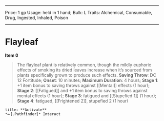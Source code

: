 
---
Price: 1 gp
Usage: held in 1 hand;
Bulk: L
Traits: Alchemical, Consumable, Drug, Ingested, Inhaled, Poison

---

# Flayleaf

**Item 0**

> The flayleaf plant is relatively common, though the mildly euphoric effects of smoking its dried leaves increase when it’s sourced from plants specifically grown to produce such effects.
**Saving Throw**: DC 12 Fortitude;
**Onset**: 10 minutes;
**Maximum Duration**: 4 hours;
**Stage 1**: +1 item bonus to saving throws against [[Mental]] effects (1 hour);
**Stage 2**:  [[Fatigued]] and +1 item bonus to saving throws against mental effects (1 hour);
**Stage 3**: fatigued and [[Stupefied 1]] (1 hour);
**Stage 4**: fatigued, [[Frightened 2]], stupefied 2 (1 hour)

```ad-embed-ability
title: **Activate**
*⬻{.Pathfinder}* Interact 
```
